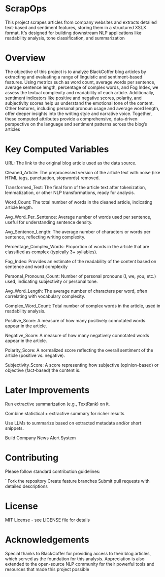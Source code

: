 # ScrapOps
This project scrapes articles from company websites and extracts detailed text-based and sentiment features, storing them in a structured XSLX format. It's designed for building downstream NLP applications like readability analysis, tone classification, and summarization
# Overview
The objective of this project is to analyze BlackCoffer blog articles by extracting and evaluating a range of linguistic and sentiment-based features. Using metrics such as word count, average words per sentence, average sentence length, percentage of complex words, and Fog Index, we assess the textual complexity and readability of each article. Additionally, sentiment indicators like positive and negative scores, polarity, and subjectivity scores help us understand the emotional tone of the content. Other features, including personal pronoun usage and average word length, offer deeper insights into the writing style and narrative voice. Together, these computed attributes provide a comprehensive, data-driven perspective on the language and sentiment patterns across the blog’s articles
# Key Computed Variables
URL: The link to the original blog article used as the data source.

Cleaned_Article: The preprocessed version of the article text with noise (like HTML tags, punctuation, stopwords) removed.

Transformed_Text: The final form of the article text after tokenization, lemmatization, or other NLP transformations, ready for analysis.

Word_Count: The total number of words in the cleaned article, indicating article length.

Avg_Word_Per_Sentence: Average number of words used per sentence, useful for understanding sentence density.

Avg_Sentence_Length: The average number of characters or words per sentence, reflecting writing complexity.

Percentage_Complex_Words: Proportion of words in the article that are classified as complex (typically 3+ syllables).

Fog_Index: Provides an estimate of the readability of the content based on sentence and word complexity

Personal_Pronouns_Count: Number of personal pronouns (I, we, you, etc.) used, indicating subjectivity or personal tone.

Avg_Word_Length: The average number of characters per word, often correlating with vocabulary complexity.

Complex_Word_Count: Total number of complex words in the article, used in readability analysis.

Positive_Score: A measure of how many positively connotated words appear in the article.

Negative_Score: A measure of how many negatively connotated words appear in the article.

Polarity_Score: A normalized score reflecting the overall sentiment of the article (positive vs. negative).

Subjectivity_Score: A score representing how subjective (opinion-based) or objective (fact-based) the content is.
# Later Improvements
Run extractive summarization (e.g., TextRank) on it.

Combine statistical + extractive summary for richer results.

Use LLMs to summarize based on extracted metadata and/or short snippets.

Build Company News Alert System

# Contributing
Please follow standard contribution guidelines:

`   Fork the repository
    Create feature branches
    Submit pull requests with detailed descriptions

# License
MIT License - see LICENSE file for details

# Acknowledgements
Special thanks to BlackCoffer for providing access to their blog articles, which served as the foundation for this analysis. Appreciation is also extended to the open-source NLP community for their powerful tools and resources that made this project possible


